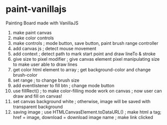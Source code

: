 # paint-vanillajs

Painting Board made with VanillaJS

1. make paint canvas
2. make color controls
3. make controls
   ; mode button, save button, paint brush range controller
4. add canvas js
   ; detect mouse movement
5. add context
   ; detect path to mark start point and draw lineTo & stroke
6. give size to pixel modifier
   ; give canvas element pixel manipulating size to make user able to draw lines
7. get color html element to array
   ; get background-color and change brush-color
8. set range
   ; to change brush size
9. add eventlistener to fill btn
   ; change mode button
10. use fillRect()
    ; to make color-filling mode work on canvas
    ; now user can draw and fill on canvas!
11. set canvas background white
    ; otherwise, image will be saved with transparent background
12. saving image
    ; use HTMLCanvasElement.toDataURL()
    ; make html a tag; href = image, download = download image name
    ; make link clicked
